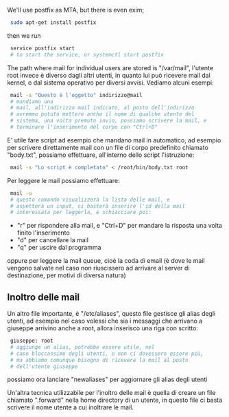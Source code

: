 
We'll use postfix as MTA, but there is even exim;

```sh
 sudo apt-get install postfix
```
then we run

```sh
 service postfix start
 # to start the service, or systemctl start postfix
```

The path where mail for individual users are stored is "/var/mail",
l'utente root invece è diverso dagli altri utenti, in quanto
lui può ricevere mail dal kernel, o dal sistema operativo per
diversi avvisi. Vediamo alcuni esempi:

```sh
 mail -s "Questo è l'oggetto" indirizzo@mail
 # mandiamo una
 # mail, all'indirizzo mail indicato, al posto dell'indirizzo
 # avremmo potuto mettere anche il nome di qualche utente del
 # sistema, una volta premuto invio, possiamo scrivere la mail, e
 # terminare l'inserimento del corpo con "Ctrl+D"
```
E' utile fare script ad esempio che mandano mail in automatico,
ad esempio per scrivere direttamente mail con un file di corpo
predefinito chiamato "body.txt", possiamo effettuare, all'interno
dello script l'istruzione:

```sh
 mail -s "Lo script è completato" < /root/bin/body.txt root
```

Per leggere le mail possiamo effettuare:

```sh
 mail -u
 # questo comando visualizzerà la lista delle mail, e
 # aspetterà un input, ci basterà inserire l'id della mail
 # interessata per leggerla, e schiacciare poi:
```

* "r" per rispondere alla mail, e "Ctrl+D" per mandare la
    risposta una volta finito l'inserimento
* "d" per cancellare la mail
* "q" per uscire dal programma

oppure per leggere la mail queue, cioè la coda di email (è dove
le mail vengono salvate nel caso non riuscissero ad arrivare al
server di destinazione, per motivi di diversa natura)


## Inoltro delle mail

Un altro file importante, è "/etc/aliases", questo file gestisce
gli alias degli utenti, ad esempio nel caso volessi che sia i
messaggi che arrivano a giuseppe arrivino anche a root, allora
inserisco una riga con scritto:

```sh
 giuseppe: root
 # aggiunge un alias, potrebbe essere utile, nel
 # caso bloccassimo degli utenti, o non ci dovessero essere più,
 # ma abbiamo comunque bisogno di ricevere la mail al posto
 # dell'utente giuseppe
```
possiamo ora lanciare "newaliases" per aggiornare gli alias degli
utenti

Un'altra tecnica utilizzabile per l'inoltro delle mail è quella
di creare un file chiamato ".forward" nella home directory di un
utente, in questo file ci basta scrivere il nome utente a cui
inoltrare le mail.


